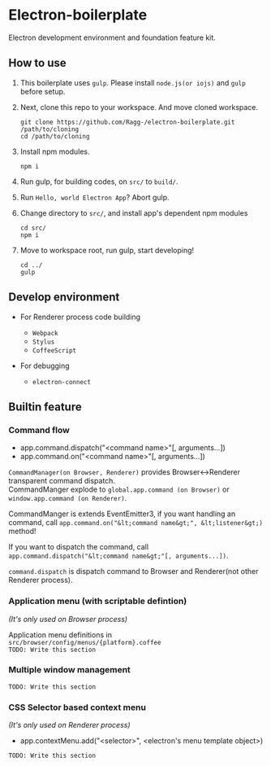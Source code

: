 # Electron-boilerplate
Electron development environment and foundation feature kit.

## How to use
1. This boilerplate uses `gulp`.
   Please install `node.js(or iojs)` and `gulp` before setup.

2.  Next, clone this repo to your workspace.
    And move cloned workspace.
    ``` shell
    git clone https://github.com/Ragg-/electron-boilerplate.git /path/to/cloning
    cd /path/to/cloning
    ```

3. Install npm modules.
    ``` shell
    npm i
    ```

4. Run gulp, for building codes, on `src/` to `build/`.

5. Run `Hello, world Electron App`? Abort gulp.

6. Change directory to `src/`, and install app's dependent npm modules
   ``` shell
   cd src/
   npm i
   ```

7. Move to workspace root, run gulp, start developing!
   ``` shell
   cd ../
   gulp
   ```

## Develop environment
- For Renderer process code building
    - `Webpack`
    - `Stylus`
    - `CoffeeScript`


- For debugging
    - `electron-connect`


## Builtin feature
### Command flow
- app.command.dispatch("&lt;command name&gt;"[, arguments...])
- app.command.on("&lt;command name&gt;"[, arguments...])

`CommandManager(on Browser, Renderer)` provides Browser&lt;-&gt;Renderer transparent command dispatch.  
CommandManger explode to `global.app.command (on Browser)` or `window.app.command (on Renderer)`.

CommandManger is extends EventEmitter3, if you want handling an command,
call `app.command.on("&lt;command name&gt;", &lt;listener&gt;)` method!

If you want to dispatch the command, call `app.command.dispatch("&lt;command name&gt;"[, arguments...])`.

`command.dispatch` is dispatch command to Browser and Renderer(not other Renderer process).

### Application menu (with scriptable defintion)
_(It's only used on Browser process)_

Application menu definitions in `src/browser/config/menus/{platform}.coffee`  
`TODO: Write this section`

### Multiple window management
`TODO: Write this section`

### CSS Selector based context menu
_(It's only used on Renderer process)_

- app.contextMenu.add("&lt;selector&gt;", &lt;electron's menu template object&gt;)

`TODO: Write this section`
